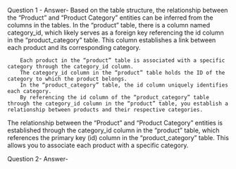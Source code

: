 Question 1 -
Answer-   Based on the  table structure, the relationship between the “Product” and “Product Category” entities can be inferred from the columns in the tables.
        In the “product” table, there is  a column named category_id, which likely serves as a foreign key referencing the id column in the “product_category” table. This column establishes a link between each 
       product and its corresponding category.

		Each product in the “product” table is associated with a specific category through the category_id column.
		The category_id column in the “product” table holds the ID of the category to which the product belongs.
		In the “product_category” table, the id column uniquely identifies each category.
		By referencing the id column of the “product_category” table through the category_id column in the “product” table, you establish a relationship between products and their respective categories.
 
  The relationship between the “Product” and “Product Category” entities is established through the category_id column in the “product” table, which references the primary key (id) column in the “product_category” table. This allows you to associate each product with a specific category.


 Question 2-
 Answer-
